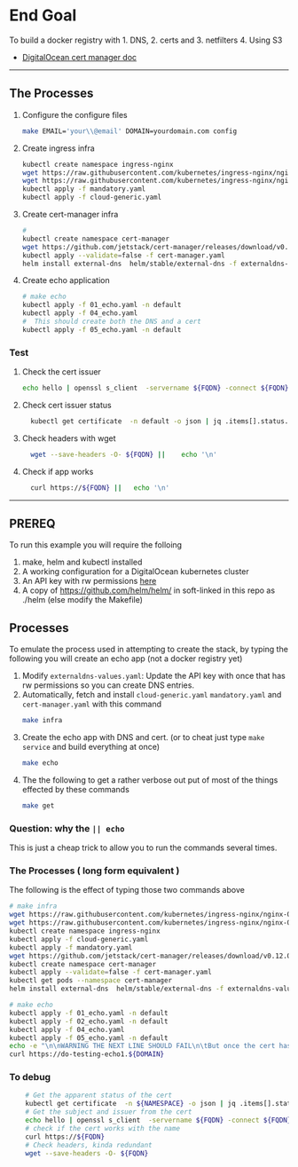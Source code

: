 # End Goal
To build a docker registry with 1. DNS, 2. certs and 3. netfilters 4. Using S3
* [DigitalOcean cert manager doc](https://www.digitalocean.com/community/tutorials/how-to-set-up-an-nginx-ingress-with-cert-manager-on-digitalocean-kubernetes)

<hr>

## The Processes
1. Configure the configure files
    ``` bash
    make EMAIL='your\\@email' DOMAIN=yourdomain.com config
    ```
1. Create ingress infra
    ``` bash
    kubectl create namespace ingress-nginx
    wget https://raw.githubusercontent.com/kubernetes/ingress-nginx/nginx-0.26.1/deploy/static/provider/cloud-generic.yaml
    wget https://raw.githubusercontent.com/kubernetes/ingress-nginx/nginx-0.26.1/deploy/static/mandatory.yaml
    kubectl apply -f mandatory.yaml
    kubectl apply -f cloud-generic.yaml
    ```
1. Create cert-manager infra
    ``` bash
    #
    kubectl create namespace cert-manager  
    wget https://github.com/jetstack/cert-manager/releases/download/v0.12.0/cert-manager.yaml
    kubectl apply --validate=false -f cert-manager.yaml
    helm install external-dns  helm/stable/external-dns -f externaldns-values.yaml  
    ```
1. Create echo application
    ``` bash
    # make echo
    kubectl apply -f 01_echo.yaml -n default
    kubectl apply -f 04_echo.yaml
    #  This should create both the DNS and a cert  
    kubectl apply -f 05_echo.yaml -n default
    ```
### Test
1. Check the cert issuer
    ``` bash
    echo hello | openssl s_client  -servername ${FQDN} -connect ${FQDN}:443 2>/dev/null | openssl x509  -noout -subject -issuer || echo '\n'
    ```
1. Check cert issuer status
    ``` bash
      kubectl get certificate  -n default -o json | jq .items[].status.conditions[].message
    ```
1. Check headers with wget
    ``` bash
      wget --save-headers -O- ${FQDN} || 	echo '\n'
    ```
1. Check if app works
    ``` bash
      curl https://${FQDN} || 	echo '\n'
    ```
<hr>



## PREREQ

To run this example you will require the folloing

1. make, helm and kubectl installed
1. A working configuration for a DigitalOcean kubernetes cluster
1. An API key with rw permissions [here](https://cloud.digitalocean.com/account/api/tokens)
1. A copy of https://github.com/helm/helm/ in soft-linked in this repo as ./helm (else modify the Makefile)

##  Processes
To emulate the process used in attempting to create the stack, by typing the following you will create an echo app (not a docker registry yet)

1. Modify `externaldns-values.yaml`: Update the API key with once that has rw permissions so you can create DNS entries.
1. Automatically, fetch and install `cloud-generic.yaml` `mandatory.yaml` and `cert-manager.yaml` with this command
    ``` bash
    make infra
    ```
1. Create the echo app with DNS and cert. (or to cheat just type `make service` and build everything at once)
    ``` bash
    make echo
    ```
1. The the following to get a rather verbose out put of most of the things effected by these commands
    ``` bash
    make get
    ```

### Question: why the `|| echo`

This is just a cheap trick to allow you to run the commands several times.


### The Processes ( long form equivalent )
The following is the effect of typing those two commands above  
``` bash
# make infra
wget https://raw.githubusercontent.com/kubernetes/ingress-nginx/nginx-0.26.1/deploy/static/provider/cloud-generic.yaml
wget https://raw.githubusercontent.com/kubernetes/ingress-nginx/nginx-0.26.1/deploy/static/mandatory.yaml
kubectl create namespace ingress-nginx  
kubectl apply -f cloud-generic.yaml
kubectl apply -f mandatory.yaml
wget https://github.com/jetstack/cert-manager/releases/download/v0.12.0/cert-manager.yaml
kubectl create namespace cert-manager   
kubectl apply --validate=false -f cert-manager.yaml
kubectl get pods --namespace cert-manager
helm install external-dns  helm/stable/external-dns -f externaldns-values.yaml  

# make echo
kubectl apply -f 01_echo.yaml -n default
kubectl apply -f 02_echo.yaml -n default
kubectl apply -f 04_echo.yaml   
kubectl apply -f 05_echo.yaml -n default
echo -e "\n\nWARNING THE NEXT LINE SHOULD FAIL\n\tBut once the cert has been generated manually test"
curl https://do-testing-echo1.${DOMAIN}
```

### To debug
``` bash
	# Get the apparent status of the cert
	kubectl get certificate  -n ${NAMESPACE} -o json | jq .items[].status.conditions[].message
	# Get the subject and issuer from the cert
	echo hello | openssl s_client  -servername ${FQDN} -connect ${FQDN}:443 2>/dev/null | openssl x509  -noout -subject -issuer || echo '\n'
	# check if the cert works with the name
	curl https://${FQDN}  
	# Check headers, kinda redundant
	wget --save-headers -O- ${FQDN}  
```
